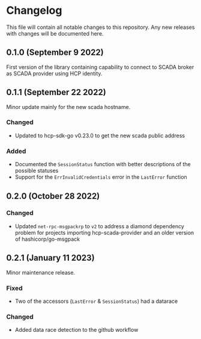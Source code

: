 # Changelog
This file will contain all notable changes to this repository. Any new releases with changes will be documented here.

## 0.1.0 (September 9 2022)
First version of the library containing capability to connect to SCADA broker as SCADA provider using HCP identity.

## 0.1.1 (September 22 2022)
Minor update mainly for the new scada hostname.

### Changed
- Updated to hcp-sdk-go v0.23.0 to get the new scada public address

### Added
- Documented the `SessionStatus` function with better descriptions of the possible statuses
- Support for the `ErrInvalidCredentials` error in the `LastError` function

## 0.2.0 (October 28 2022)

### Changed
- Updated `net-rpc-msgpackrp` to `v2` to address a diamond dependency problem for projects importing hcp-scada-provider and an older version of hashicorp/go-msgpack

## 0.2.1 (January 11 2023)
Minor maintenance release.

### Fixed
- Two of the accessors (`LastError` & `SessionStatus`) had a datarace

### Changed
- Added data race detection to the github workflow